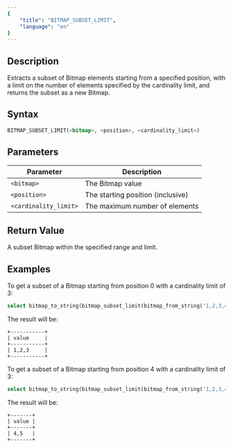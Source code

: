 ```yaml
---
{
    "title": "BITMAP_SUBSET_LIMIT",
    "language": "en"
}
---
```


## Description

Extracts a subset of Bitmap elements starting from a specified position, with a limit on the number of elements specified by the cardinality limit, and returns the subset as a new Bitmap.

## Syntax

```sql
BITMAP_SUBSET_LIMIT(<bitmap>, <position>, <cardinality_limit>)
```

## Parameters

| Parameter             | Description                   |
|-----------------------|-------------------------------|
| `<bitmap>`            | The Bitmap value              |
| `<position>`          | The starting position (inclusive) |
| `<cardinality_limit>` | The maximum number of elements |

## Return Value

A subset Bitmap within the specified range and limit.

## Examples

To get a subset of a Bitmap starting from position 0 with a cardinality limit of 3:

```sql
select bitmap_to_string(bitmap_subset_limit(bitmap_from_string('1,2,3,4,5'), 0, 3)) value;
```

The result will be:

```text
+-----------+
| value     |
+-----------+
| 1,2,3     |
+-----------+
```

To get a subset of a Bitmap starting from position 4 with a cardinality limit of 3:

```sql
select bitmap_to_string(bitmap_subset_limit(bitmap_from_string('1,2,3,4,5'), 4, 3)) value;
```

The result will be:

```text
+-------+
| value |
+-------+
| 4,5   |
+-------+
```
